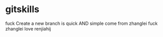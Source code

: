 gitskills
=========
fuck
 Create a new branch is quick AND simple
come from zhanglei fuck
zhanglei love renjiahij
